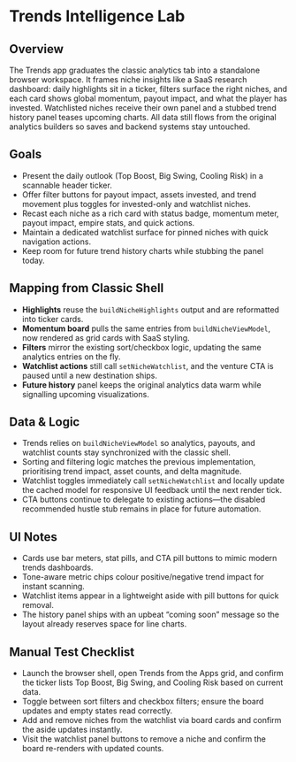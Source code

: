 # Trends Intelligence Lab

## Overview
The Trends app graduates the classic analytics tab into a standalone browser workspace. It frames niche insights like a SaaS research dashboard: daily highlights sit in a ticker, filters surface the right niches, and each card shows global momentum, payout impact, and what the player has invested. Watchlisted niches receive their own panel and a stubbed trend history panel teases upcoming charts. All data still flows from the original analytics builders so saves and backend systems stay untouched.

## Goals
- Present the daily outlook (Top Boost, Big Swing, Cooling Risk) in a scannable header ticker.
- Offer filter buttons for payout impact, assets invested, and trend movement plus toggles for invested-only and watchlist niches.
- Recast each niche as a rich card with status badge, momentum meter, payout impact, empire stats, and quick actions.
- Maintain a dedicated watchlist surface for pinned niches with quick navigation actions.
- Keep room for future trend history charts while stubbing the panel today.

## Mapping from Classic Shell
- **Highlights** reuse the `buildNicheHighlights` output and are reformatted into ticker cards.
- **Momentum board** pulls the same entries from `buildNicheViewModel`, now rendered as grid cards with SaaS styling.
- **Filters** mirror the existing sort/checkbox logic, updating the same analytics entries on the fly.
- **Watchlist actions** still call `setNicheWatchlist`, and the venture CTA is paused until a new destination ships.
- **Future history** panel keeps the original analytics data warm while signalling upcoming visualizations.

## Data & Logic
- Trends relies on `buildNicheViewModel` so analytics, payouts, and watchlist counts stay synchronized with the classic shell.
- Sorting and filtering logic matches the previous implementation, prioritising trend impact, asset counts, and delta magnitude.
- Watchlist toggles immediately call `setNicheWatchlist` and locally update the cached model for responsive UI feedback until the next render tick.
- CTA buttons continue to delegate to existing actions—the disabled recommended hustle stub remains in place for future automation.

## UI Notes
- Cards use bar meters, stat pills, and CTA pill buttons to mimic modern trends dashboards.
- Tone-aware metric chips colour positive/negative trend impact for instant scanning.
- Watchlist items appear in a lightweight aside with pill buttons for quick removal.
- The history panel ships with an upbeat “coming soon” message so the layout already reserves space for line charts.

## Manual Test Checklist
- Launch the browser shell, open Trends from the Apps grid, and confirm the ticker lists Top Boost, Big Swing, and Cooling Risk based on current data.
- Toggle between sort filters and checkbox filters; ensure the board updates and empty states read correctly.
- Add and remove niches from the watchlist via board cards and confirm the aside updates instantly.
- Visit the watchlist panel buttons to remove a niche and confirm the board re-renders with updated counts.
